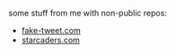 some stuff from me with non-public repos:

- [fake-tweet.com](https://fake-tweet.com)
- [starcaders.com](https://starcaders.com)
